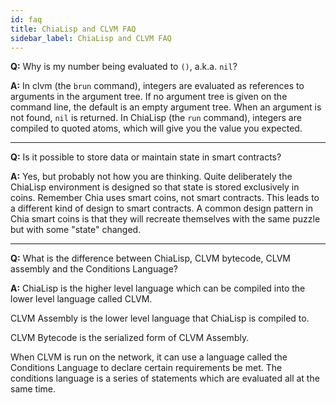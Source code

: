 ```yaml
---
id: faq
title: ChiaLisp and CLVM FAQ
sidebar_label: ChiaLisp and CLVM FAQ
---
```


**Q:** Why is my number being evaluated to `()`, a.k.a. `nil`?

**A:** In clvm (the `brun` command), integers are evaluated as references to arguments in the argument tree. If no argument tree is given on the command line, the default is an empty argument tree. When an argument is not found, `nil` is returned. In ChiaLisp (the `run` command), integers are compiled to quoted atoms, which will give you the value you expected.
____

**Q:** Is it possible to store data or maintain state in smart contracts?

**A:** Yes, but probably not how you are thinking. Quite deliberately the ChiaLisp environment is designed so that state is stored exclusively in coins. Remember Chia uses smart coins, not smart contracts. This leads to a different kind of design to smart contracts. A common design pattern in Chia smart coins is that they will recreate themselves with the same puzzle but with some "state" changed.
___

**Q:** What is the difference between ChiaLisp, CLVM bytecode, CLVM assembly and the Conditions Language?

**A:** ChiaLisp is the higher level language which can be compiled into the lower level language called CLVM.

CLVM Assembly is the lower level language that ChiaLisp is compiled to.

CLVM Bytecode is the serialized form of CLVM Assembly.

When CLVM is run on the network, it can use a language called the Conditions Language to declare certain requirements be met. The conditions language is a series of statements which are evaluated all at the same time.

